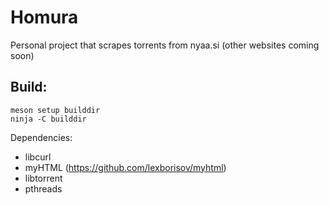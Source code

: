 # Homura
Personal project that scrapes torrents from nyaa.si (other websites coming soon)

## Build:
```
meson setup builddir
ninja -C builddir
```

Dependencies: 

* libcurl 
* myHTML (https://github.com/lexborisov/myhtml)
* libtorrent
* pthreads
